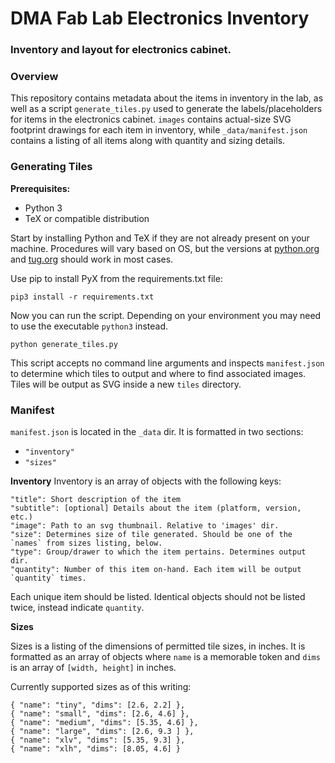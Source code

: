 # DMA Fab Lab Electronics Inventory
### Inventory and layout for electronics cabinet.

### Overview

This repository contains metadata about the items in inventory in the lab, as well as a script `generate_tiles.py` used to generate the labels/placeholders for items in the electronics cabinet. `images` contains actual-size SVG footprint drawings for each item in inventory, while `_data/manifest.json` contains a listing of all items along with quantity and sizing details.

### Generating Tiles

**Prerequisites:**
- Python 3
- TeX or compatible distribution

Start by installing Python and TeX if they are not already present on your machine. Procedures will vary based on OS, but the versions at [python.org](https://www.python.org/) and [tug.org](http://www.tug.org/begin.html#install) should work in most cases.

Use pip to install PyX from the requirements.txt file:

```
pip3 install -r requirements.txt
```

Now you can run the script. Depending on your environment you may need to use the executable `python3` instead.

```
python generate_tiles.py
```

This script accepts no command line arguments and inspects `manifest.json` to determine which tiles to output and where to find associated images. Tiles will be output as SVG inside a new `tiles` directory.


### Manifest

`manifest.json` is located in the `_data` dir. It is formatted in two sections:
- `"inventory"`
- `"sizes"`

**Inventory**
Inventory is an array of objects with the following keys:

```
"title": Short description of the item
"subtitle": [optional] Details about the item (platform, version, etc.)
"image": Path to an svg thumbnail. Relative to 'images' dir.
"size": Determines size of tile generated. Should be one of the `names` from sizes listing, below.
"type": Group/drawer to which the item pertains. Determines output dir.
"quantity": Number of this item on-hand. Each item will be output `quantity` times.
```

Each unique item should be listed. Identical objects should not be listed twice, instead indicate `quantity`.


**Sizes**

Sizes is a listing of the dimensions of permitted tile sizes, in inches. It is formatted as an array of objects where `name` is a memorable token and `dims` is an array of `[width, height]` in inches.

Currently supported sizes as of this writing:

```
{ "name": "tiny", "dims": [2.6, 2.2] },
{ "name": "small", "dims": [2.6, 4.6] },
{ "name": "medium", "dims": [5.35, 4.6] },
{ "name": "large", "dims": [2.6, 9.3 ] },
{ "name": "xlv", "dims": [5.35, 9.3] },
{ "name": "xlh", "dims": [8.05, 4.6] }
```
